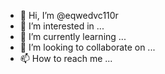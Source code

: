 - 👋 Hi, I’m @eqwedvc110r
- 👀 I’m interested in ...
- 🌱 I’m currently learning ...
- 💞️ I’m looking to collaborate on ...
- 📫 How to reach me ...

<!---
eqwedvc110r/eqwedvc110r is a ✨ special ✨ repository because its `README.md` (this file) appears on your GitHub profile.
You can click the Preview link to take a look at your changes.
--->
